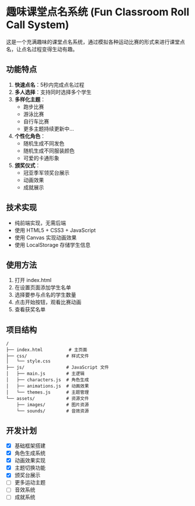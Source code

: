 # 趣味课堂点名系统 (Fun Classroom Roll Call System)

这是一个充满趣味的课堂点名系统，通过模拟各种运动比赛的形式来进行课堂点名，让点名过程变得生动有趣。

## 功能特点

1. **快速点名**：5秒内完成点名过程
2. **多人选择**：支持同时选择多个学生
3. **多样化主题**：
   - 跑步比赛
   - 游泳比赛
   - 自行车比赛
   - 更多主题持续更新中...
4. **个性化角色**：
   - 随机生成不同发色
   - 随机生成不同服装颜色
   - 可爱的卡通形象
5. **颁奖仪式**：
   - 冠亚季军领奖台展示
   - 动画效果
   - 成就展示

## 技术实现

- 纯前端实现，无需后端
- 使用 HTML5 + CSS3 + JavaScript
- 使用 Canvas 实现动画效果
- 使用 LocalStorage 存储学生信息

## 使用方法

1. 打开 index.html
2. 在设置页面添加学生名单
3. 选择要参与点名的学生数量
4. 点击开始按钮，观看比赛动画
5. 查看获奖名单

## 项目结构

```
/
├── index.html          # 主页面
├── css/               # 样式文件
│   └── style.css
├── js/                # JavaScript 文件
│   ├── main.js        # 主逻辑
│   ├── characters.js  # 角色生成
│   ├── animations.js  # 动画效果
│   └── themes.js      # 主题管理
└── assets/            # 资源文件
    ├── images/        # 图片资源
    └── sounds/        # 音效资源
```

## 开发计划

- [x] 基础框架搭建
- [x] 角色生成系统
- [x] 动画效果实现
- [x] 主题切换功能
- [x] 颁奖台展示
- [ ] 更多运动主题
- [ ] 音效系统
- [ ] 成就系统 